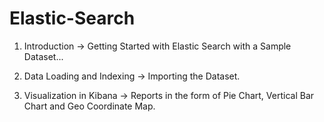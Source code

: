 # Elastic-Search

1) Introduction -> Getting Started with Elastic Search with a Sample Dataset...

2) Data Loading and Indexing -> Importing the Dataset.

3) Visualization in Kibana -> Reports in the form of Pie Chart, Vertical Bar Chart and Geo Coordinate Map.
